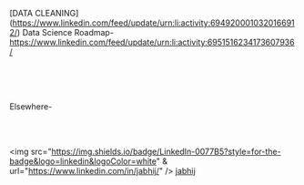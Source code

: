 
[DATA CLEANING] (https://www.linkedin.com/feed/update/urn:li:activity:6949200010320166912/)
Data Science Roadmap- https://www.linkedin.com/feed/update/urn:li:activity:6951516234173607936/


<br/>
<br/>
<img source="https://img.shields.io/badge/LinkedIn-0077B5?style=for-the-badge&logo=linkedin&logoColor=white">
<br/>
<br/>

Elsewhere- 

<br/>
<br/>

<img src="https://img.shields.io/badge/LinkedIn-0077B5?style=for-the-badge&logo=linkedin&logoColor=white" & url="https://www.linkedin.com/in/jabhij/" /> 
[jabhij](https://www.linkedin.com/in/jabhij/) 
<br/>
<br/>
